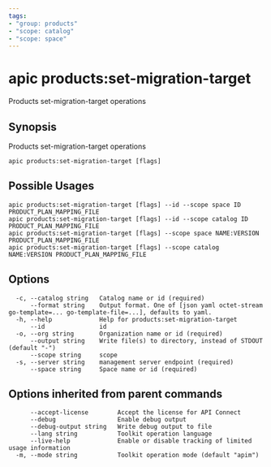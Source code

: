 ```yaml
---
tags:
- "group: products"
- "scope: catalog"
- "scope: space"
---
```

# apic products:set-migration-target

Products set-migration-target operations

## Synopsis

Products set-migration-target operations

```
apic products:set-migration-target [flags]
```

## Possible Usages

```
apic products:set-migration-target [flags] --id --scope space ID PRODUCT_PLAN_MAPPING_FILE
apic products:set-migration-target [flags] --id --scope catalog ID PRODUCT_PLAN_MAPPING_FILE
apic products:set-migration-target [flags] --scope space NAME:VERSION PRODUCT_PLAN_MAPPING_FILE
apic products:set-migration-target [flags] --scope catalog NAME:VERSION PRODUCT_PLAN_MAPPING_FILE
```

## Options

```
  -c, --catalog string   Catalog name or id (required)
      --format string    Output format. One of [json yaml octet-stream go-template=... go-template-file=...], defaults to yaml.
  -h, --help             Help for products:set-migration-target
      --id               id
  -o, --org string       Organization name or id (required)
      --output string    Write file(s) to directory, instead of STDOUT (default "-")
      --scope string     scope
  -s, --server string    management server endpoint (required)
      --space string     Space name or id (required)
```

## Options inherited from parent commands

```
      --accept-license        Accept the license for API Connect
      --debug                 Enable debug output
      --debug-output string   Write debug output to file
      --lang string           Toolkit operation language
      --live-help             Enable or disable tracking of limited usage information
  -m, --mode string           Toolkit operation mode (default "apim")
```
